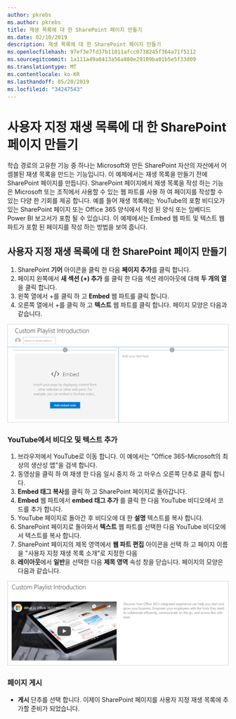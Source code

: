 ```yaml
---
author: pkrebs
ms.author: pkrebs
title: 재생 목록에 대 한 SharePoint 페이지 만들기
ms.date: 02/10/2019
description: 재생 목록에 대 한 SharePoint 페이지 만들기
ms.openlocfilehash: 97ef3e7fd37b11011afcc0738245f364a71f5112
ms.sourcegitcommit: 1a111a49a0413a56a880e29109ba01b5e5f33d09
ms.translationtype: MT
ms.contentlocale: ko-KR
ms.lasthandoff: 05/20/2019
ms.locfileid: "34247543"
---
```

# <a name="create-sharepoint-pages-for-custom-playlists"></a>사용자 지정 재생 목록에 대 한 SharePoint 페이지 만들기

학습 경로의 고유한 기능 중 하나는 Microsoft와 만든 SharePoint 자산의 자산에서 어셈블된 재생 목록을 만드는 기능입니다. 이 예제에서는 재생 목록을 만들기 전에 SharePoint 페이지를 만듭니다. SharePoint 페이지에서 재생 목록을 작성 하는 기능은 Microsoft 또는 조직에서 사용할 수 있는 웹 파트를 사용 하 여 페이지를 작성할 수 있는 다양 한 기회를 제공 합니다. 예를 들어 재생 목록에는 YouTube의 포함 비디오가 있는 SharePoint 페이지 또는 Office 365 양식에서 작성 된 양식 또는 임베디드 Power BI 보고서가 포함 될 수 있습니다. 이 예제에서는 Embed 웹 파트 및 텍스트 웹 파트가 포함 된 페이지를 작성 하는 방법을 보여 줍니다.  

## <a name="create-a-sharepoint-page-for-a-custom-playlist"></a>사용자 지정 재생 목록에 대 한 SharePoint 페이지 만들기

1. SharePoint **기어** 아이콘을 클릭 한 다음 **페이지 추가**를 클릭 합니다.
2. 페이지 왼쪽에서 **새 섹션 (+) 추가** 를 클릭 한 다음 섹션 레이아웃에 대해 **두 개의 열** 을 클릭 합니다.
3. 왼쪽 열에서 +를 클릭 하 고 **Embed** 웹 파트를 클릭 합니다. 
4. 오른쪽 열에서 +를 클릭 하 고 **텍스트** 웹 파트를 클릭 합니다. 페이지 모양은 다음과 같습니다.

![cg-pagenewstart-.png](media/cg-pagenewstart.png)

### <a name="add-a-video-and-text-from-youtube"></a>YouTube에서 비디오 및 텍스트 추가

1. 브라우저에서 YouTube로 이동 합니다. 이 예에서는 "Office 365-Microsoft의 최상의 생산성 앱"을 검색 합니다.
2. 동영상을 클릭 하 여 재생 한 다음 일시 중지 하 고 마우스 오른쪽 단추로 클릭 합니다. 
3. **Embed 태그 복사**를 클릭 하 고 SharePoint 페이지로 돌아갑니다. 
4. **Embed** 웹 파트에서 **embed 태그 추가** 를 클릭 한 다음 YouTube 비디오에서 코드를 추가 합니다.
5. YouTube 페이지로 돌아간 후 비디오에 대 한 **설명** 텍스트를 복사 합니다. 
6. SharePoint 페이지로 돌아와서 **텍스트** 웹 파트를 선택한 다음 YouTube 비디오에서 텍스트를 복사 합니다.
7. SharePoint 페이지의 제목 영역에서 **웹 파트 편집** 아이콘을 선택 하 고 페이지 이름을 "사용자 지정 재생 목록 소개"로 지정한 다음 
8. **레이아웃**에서 **일반**을 선택한 다음 **제목 영역** 속성 창을 닫습니다. 페이지의 모양은 다음과 같습니다. 

![cg-pagenewfinish-.png](media/cg-pagenewfinish.png)

### <a name="publish-the-page"></a>페이지 게시

- **게시** 단추를 선택 합니다. 이제이 SharePoint 페이지를 사용자 지정 재생 목록에 추가할 준비가 되었습니다. 